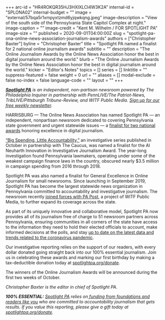 +++
arc-id = "HR4ROKQR35HJ3HXIXLCI4W3K2A"
internal-id = "SPLONA02"
internal-budget = ""
image = "external/57bqa5r1xmpyxtzmd6yjqwkqng.jpeg"
image-description = "View of the south side of the Pennsylvania State Capitol Complex at night."
image-caption = ""
image-credit = "Kent M. Wilhelm / FOR SPOTLIGHT PA"
image-size = ""
published = 2020-09-01T04:00:00Z
slug = "spotlight-pa-ona-online-news-association-journalism-awards"
authors = ["Christopher Baxter"]
byline = "Christopher Baxter"
title = "Spotlight PA named a finalist for 2 national online journalism awards"
subtitle = ""
description = "The Online Journalism Awards by the Online News Association honor the best in digital journalism around the world."
blurb = "The Online Journalism Awards by the Online News Association honor the best in digital journalism around the world."
kicker = "Editor's Notes"
topics = []
series = []
linktitle = ""
suppress-featured = false
weight = 0
url = ""
aliases = []
modal-exclude = false
no-index = false
language-code = ""
layout = ""
+++

<a href="https://www.spotlightpa.org/"><i><b>Spotlight PA</b></i></a><i> is an independent, non-partisan newsroom powered by The Philadelphia Inquirer in partnership with PennLIVE/The Patriot-News, TribLIVE/Pittsburgh Tribune-Review, and WITF Public Media. </i><a href="https://www.spotlightpa.org/newsletters"><i>Sign up for our free weekly newsletter</i></a><i>.</i>

HARRISBURG — The Online News Association has named Spotlight PA — an independent, nonpartisan newsroom dedicated to covering Pennsylvania state government and urgent statewide issues — a <a href="https://awards.journalists.org/winners/2020/" target=_blank>finalist for two national awards</a> honoring excellence in digital journalism.

<a href="https://www.spotlightpa.org/series/campaign-finance-2019/" target=_blank>“Big Spending, Little Accountability,”</a> an investigative series published in October in partnership with The Caucus, was named a finalist for the Al Neuharth Innovation in Investigative Journalism Award. The year-long investigation found Pennsylvania lawmakers, operating under some of the weakest campaign finance laws in the country, obscured nearly $3.5 million in campaign spending from 2016 through 2018.

Spotlight PA was also named a finalist for General Excellence in Online Journalism for small newsrooms. Since launching in September 2019, Spotlight PA has become the largest statewide news organization in Pennsylvania committed to accountability and investigative journalism. The newsroom recently <a href="https://www.spotlightpa.org/news/2020/08/pennsylvania-news-spotlight-pa-pa-post-merger-harrisburg-statewide-journalism/" target=_blank>joined forces with PA Post</a>, a project of WITF Public Media, to further expand its coverage across the state.

<script src="https://www.spotlightpa.org/embed.js" async></script><div data-spl-embed-version="1" data-spl-src="https://www.spotlightpa.org/embeds/donate/?teaser_text=Spotlight%20PA%20delivers%20original%2C%20fearless%20investigative%20reporting%20about%20the%20state%20government%20and%20urgent%20statewide%20issues.%20Join%20us%20now%20and%20help%20shine%20a%20light%20on%20the%20truth.&cta_text=YES%2C%20COUNT%20ME%20IN"></div>

As part of its uniquely innovative and collaborative model, Spotlight PA now provides all of its journalism free of charge to 51 newsroom partners across Pennsylvania, ensuring communities in all corners of the state have access to the information they need to hold their elected officials to account, make informed decisions at the polls, and stay <a href="https://www.spotlightpa.org/news/2020/03/pa-coronavirus-updates-cases-map-live-tracker/" target=_blank>up to date on the latest data and trends related to the coronavirus pandemic</a>.

Our investigative reporting relies on the support of our readers, with every dollar donated going straight back into our 100% essential journalism. Join us in celebrating these awards and marking our first birthday by making a tax-deductible donation today at <a href="https://www.spotlightpa.org/donate" target=_blank>spotlightpa.org/donate</a>.

The winners of the Online Journalism Awards will be announced during the first two weeks of October.

<i>Christopher Baxter is the editor in chief of Spotlight PA.</i>

<i><b>100% ESSENTIAL:</b></i><i> </i><a href="https://www.spotlightpa.org/"><i>Spotlight PA</i></a><i> relies on</i><a href="https://www.spotlightpa.org/support"><i> funding from foundations and readers like you</i></a><i> who are committed to accountability journalism that gets results. If you value this reporting, please give a gift today at </i><a href="http://spotlightpa.org/donate"><i>spotlightpa.org/donate</i></a><i>.</i>
